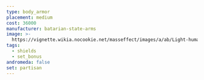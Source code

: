 ```yaml
---
type: body_armor
placement: medium
cost: 36000
manufacturer: batarian-state-arms
image: >-
  https://vignette.wikia.nocookie.net/masseffect/images/a/ab/Light-human-Partisan.png/revision/latest/scale-to-width-down/160?cb=20100209143515
tags:
  - shields
  - set_bonus
andromeda: false
set: partisan
---
```

